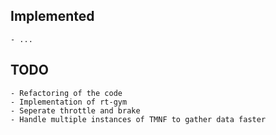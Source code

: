 <h2>Implemented</h2>

    - ...

<h2>TODO</h2>

    - Refactoring of the code
    - Implementation of rt-gym
    - Seperate throttle and brake
    - Handle multiple instances of TMNF to gather data faster
